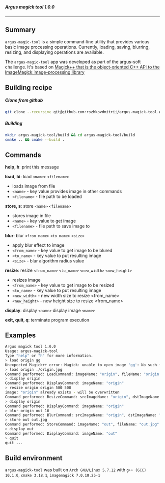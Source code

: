 ##### Argus magick tool 1.0.0 
---

## Summary

`argus-magic-tool` is a simple command-line utility that provides various basic image processing operations. Currently, loading, saving, blurring, resizing, and displaying operations are available.

The `argus-magic-tool` app was developed as part of the argus-soft challenge. It's based on [Magick++ that is the object-oriented C++ API to the ImageMagick image-processing library](https://imagemagick.org/Magick++/)

## Building recipe

##### Clone from github
```bash
git clone --recursive git@github.com:rozhkovdmitrii/argus-magick-tool.git
```
##### Building
```bash
mkdir argus-magick-tool/build && cd argus-magick-tool/build
cmake .. && cmake --build .
```

## Commands

**help, h**:       print this message

**load, ld**: load `<name>` `<filename> `
- loads image from file
- `<name>` - key value provides image in other commands
- `<filename>` - file path to be loaded

**store, s**: store `<name>` `<filename>`
- stores image in file
- `<name>` - key value to get image
- `<filename>` - file path to save image to

**blur**:       blur `<from_name>` `<to_name>` `<size>`
- apply blur effect to image
- `<from_name>` - key value to get image to be blured
- `<to_name>` - key value to put resulting image
- `<size>` - blur algorithm radius value

**resize**:   resize `<from_name>` `<to_name>` `<new_width>` `<new_height>`
- resizes image
- `<from_name>` - key value to get image to be resized
- `<to_name>` - key value to put resulting image
- `<new_width>` - new width size to resize <from_name>
- `<new_height>` - new height size to resize <from_name>

**display**: display `<name>`
display image `<name>`

**exit, quit, q**: terminate program execution

## Examples

```bash
Argus magick tool 1.0.0
Usage: argus-magick-tool
Type "help" or "h" for more information.
> load origin gg
Unexpected Magick++ error: Magick: unable to open image 'gg': No such file or directory @ error/blob.c/OpenBlob/3537
> load origin ./origin.jpg
Command performed: LoadCommand: imageName: "origin", fileName: "origin.jpg"
> display origin
Command performed: DisplayCommand: imageName: "origin"
> resize origin origin 500 500
image: "origin" already exists - will be overwritten
Command performed: ResizeCommand: srcImageName: "origin", dstImageName: "origin", newWidth: 500, newHeight: 500
> display origin
Command performed: DisplayCommand: imageName: "origin"
> blur origin out 10
Command performed: BlurCommand: srcImageName: "origin", dstImageName: "out", blurSize: 10
> store out out.jpg
Command performed: StoreCommand: imageName: "out", fileName: "out.jpg"
> display out
Command performed: DisplayCommand: imageName: "out"
> quit
quit ...
```

## Build environment

`argus-magick-tool` was built on `Arch GNU/Linux 5.7.12` with `g++ (GCC) 10.1.0`, `cmake 3.18.1`, `imagemagick 7.0.10.25-1`